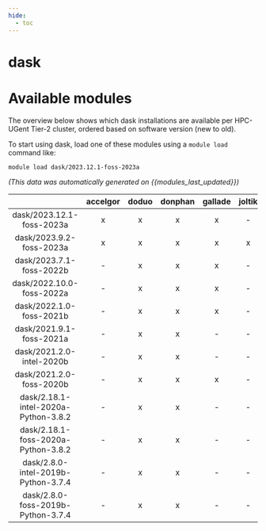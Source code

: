 ```yaml
---
hide:
  - toc
---
```


dask
====

# Available modules


The overview below shows which dask installations are available per HPC-UGent Tier-2 cluster, ordered based on software version (new to old).

To start using dask, load one of these modules using a `module load` command like:

```shell
module load dask/2023.12.1-foss-2023a
```

*(This data was automatically generated on {{modules_last_updated}})*  

| |accelgor|doduo|donphan|gallade|joltik|shinx|
| :---: | :---: | :---: | :---: | :---: | :---: | :---: |
|dask/2023.12.1-foss-2023a|x|x|x|x|-|x|
|dask/2023.9.2-foss-2023a|x|x|x|x|x|x|
|dask/2023.7.1-foss-2022b|-|x|x|x|-|-|
|dask/2022.10.0-foss-2022a|-|x|x|x|-|x|
|dask/2022.1.0-foss-2021b|-|x|x|x|-|-|
|dask/2021.9.1-foss-2021a|-|x|x|-|-|-|
|dask/2021.2.0-intel-2020b|-|x|x|-|-|-|
|dask/2021.2.0-foss-2020b|-|x|x|x|-|-|
|dask/2.18.1-intel-2020a-Python-3.8.2|-|x|x|-|-|-|
|dask/2.18.1-foss-2020a-Python-3.8.2|-|x|x|-|-|-|
|dask/2.8.0-intel-2019b-Python-3.7.4|-|x|x|-|-|-|
|dask/2.8.0-foss-2019b-Python-3.7.4|-|x|x|-|-|-|
